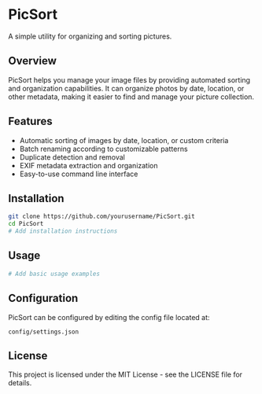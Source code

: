 # PicSort

A simple utility for organizing and sorting pictures.

## Overview

PicSort helps you manage your image files by providing automated sorting and organization capabilities. It can organize photos by date, location, or other metadata, making it easier to find and manage your picture collection.

## Features

- Automatic sorting of images by date, location, or custom criteria
- Batch renaming according to customizable patterns
- Duplicate detection and removal
- EXIF metadata extraction and organization
- Easy-to-use command line interface

## Installation

```bash
git clone https://github.com/yourusername/PicSort.git
cd PicSort
# Add installation instructions
```

## Usage

```bash
# Add basic usage examples
```

## Configuration

PicSort can be configured by editing the config file located at:

```
config/settings.json
```

## License

This project is licensed under the MIT License - see the LICENSE file for details.